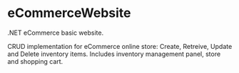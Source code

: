 # eCommerceWebsite
.NET eCommerce basic website. 

CRUD implementation for eCommerce online store: Create, Retreive, Update and Delete inventory items.
Includes inventory management panel, store and shopping cart. 
